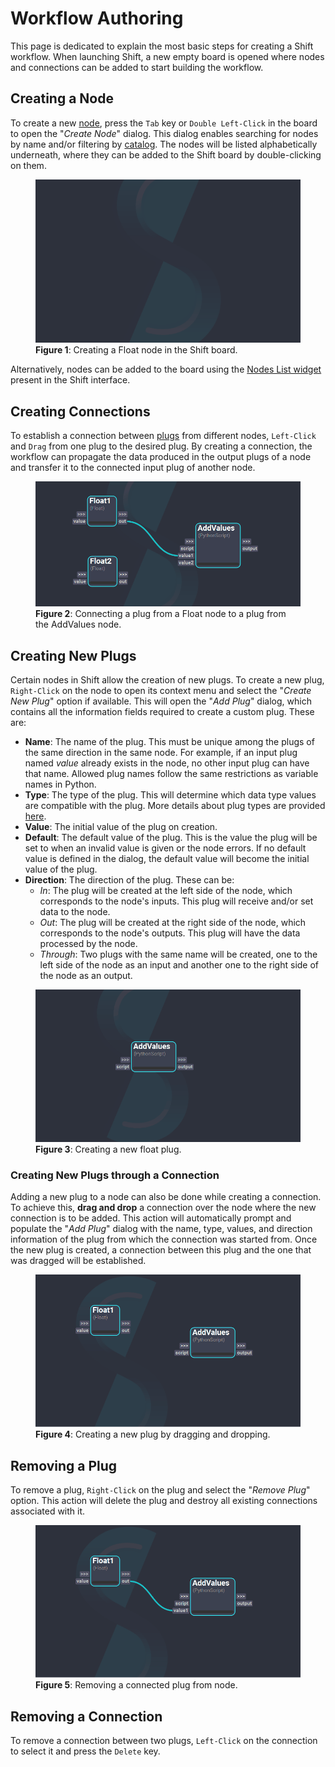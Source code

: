 # Workflow Authoring

This page is dedicated to explain the most basic steps for creating a Shift workflow. 
When launching Shift, a new empty board is opened where nodes and connections can be added to start building the workflow.

## Creating a Node

To create a new [node](terminology#node), press the `Tab` key or `Double Left-Click` in the board to open the "*Create Node*" dialog. This dialog enables searching for nodes by name and/or filtering by [catalog](terminology#catalog). The nodes will be listed alphabetically underneath, where they can be added to the Shift board by double-clicking on them.

<figure>
      <img src="images/create_node_dialog.gif" alt="Create Node Dialog">
      <figcaption><b>Figure 1</b>: Creating a Float node in the Shift board.</figcaption>
</figure>

Alternatively, nodes can be added to the board using the [Nodes List widget](ui_overview#the-nodes-list) present in the Shift interface.

## Creating Connections

To establish a connection between [plugs](terminology#plug) from different nodes, `Left-Click` and `Drag` from one plug to the desired plug. By creating a connection, the workflow can propagate the data produced in the output plugs of a node and transfer it to the connected input plug of another node.

<figure>
      <img src="images/connect_plugs.gif" alt="Connect Plugs">
      <figcaption><b>Figure 2</b>: Connecting a plug from a Float node to a plug from the AddValues node. </figcaption>
</figure>


## Creating New Plugs

Certain nodes in Shift allow the creation of new plugs. To create a new plug, `Right-Click` on the node to open its context menu and select the "*Create New Plug*" option if available. This will open the "*Add Plug*" dialog, which contains all the information fields required to create a custom plug. These are:

- **Name**: The name of the plug. This must be unique among the plugs of the same direction in the same node. For example, if an input plug named *value* already exists in the node, no other input plug can have that name. Allowed plug names follow the same restrictions as variable names in Python.
- **Type**: The type of the plug. This will determine which data type values are compatible with the plug. More details about plug types are provided [here](../../reference/nodes#plugs).
- **Value**: The initial value of the plug on creation.
- **Default**: The default value of the plug. This is the value the plug will be set to when an invalid value is given or the node errors. If no default value is defined in the dialog, the default value will become the initial value of the plug.
- **Direction**: The direction of the plug. These can be:
    * *In*: The plug will be created at the left side of the node, which corresponds to the node's inputs. This plug will receive and/or set data to the node.
    * *Out*: The plug will be created at the right side of the node, which corresponds to the node's outputs. This plug will have the data processed by the node.
    * *Through*: Two plugs with the same name will be created, one to the left side of the node as an input and another one to the right side of the node as an output.

<figure>
      <img src="images/create_plug.gif" alt="Create Plug">
      <figcaption><b>Figure 3</b>: Creating a new float plug.</figcaption>
</figure>


### Creating New Plugs through a Connection

Adding a new plug to a node can also be done while creating a connection. To achieve this, **drag and drop** a connection over the node where the new connection is to be added. This action will automatically prompt and populate the "*Add Plug*" dialog with the name, type, values, and direction information of the plug from which the connection was started from. Once the new plug is created, a connection between this plug and the one that was dragged will be established.

<figure>
      <img src="images/create_plug_drag_connection.gif" alt="Create a plug drag and drop.">
      <figcaption><b>Figure 4</b>: Creating a new plug by dragging and dropping.</figcaption>
</figure>


## Removing a Plug

To remove a plug, `Right-Click` on the plug and select the "*Remove Plug*" option. This action will delete the plug and destroy all existing connections associated with it.

<figure>
      <img src="images/remove_plugs.gif" alt="Remove Plugs">
      <figcaption><b>Figure 5</b>: Removing a connected plug from node.</figcaption>
</figure>


## Removing a Connection

To remove a connection between two plugs, `Left-Click` on the connection to select it and press the `Delete` key.
